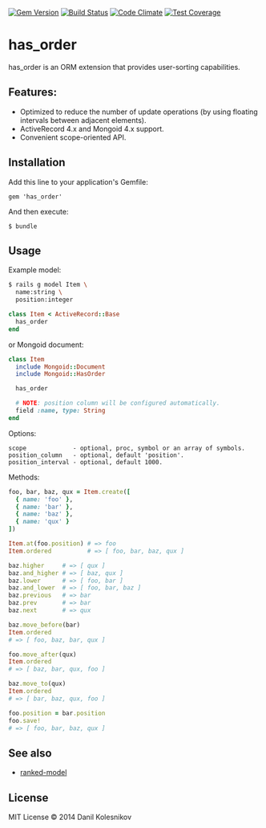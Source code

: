 [![Gem Version](https://badge.fury.io/rb/has_order.svg)](http://badge.fury.io/rb/has_order)
[![Build Status](https://travis-ci.org/kolesnikovde/has_order.svg?branch=master)](https://travis-ci.org/kolesnikovde/has_order)
[![Code Climate](https://codeclimate.com/github/kolesnikovde/has_order/badges/gpa.svg)](https://codeclimate.com/github/kolesnikovde/has_order)
[![Test Coverage](https://codeclimate.com/github/kolesnikovde/has_order/badges/coverage.svg)](https://codeclimate.com/github/kolesnikovde/has_order)

# has_order

has_order is an ORM extension that provides user-sorting capabilities.

## Features:

- Optimized to reduce the number of update operations (by using floating intervals between adjacent elements).
- ActiveRecord 4.x and Mongoid 4.x support.
- Convenient scope-oriented API.

## Installation

Add this line to your application's Gemfile:

    gem 'has_order'

And then execute:

    $ bundle

## Usage

Example model:
```sh
$ rails g model Item \
  name:string \
  position:integer
```
```ruby
class Item < ActiveRecord::Base
  has_order
end
```

or Mongoid document:
```ruby
class Item
  include Mongoid::Document
  include Mongoid::HasOrder

  has_order

  # NOTE: position column will be configured automatically.
  field :name, type: String
end
```

Options:
```
scope             - optional, proc, symbol or an array of symbols.
position_column   - optional, default 'position'.
position_interval - optional, default 1000.
```

Methods:
```ruby
foo, bar, baz, qux = Item.create([
  { name: 'foo' },
  { name: 'bar' },
  { name: 'baz' },
  { name: 'qux' }
])

Item.at(foo.position) # => foo
Item.ordered          # => [ foo, bar, baz, qux ]

baz.higher     # => [ qux ]
baz.and_higher # => [ baz, qux ]
baz.lower      # => [ foo, bar ]
baz.and_lower  # => [ foo, bar, baz ]
baz.previous   # => bar
baz.prev       # => bar
baz.next       # => qux

baz.move_before(bar)
Item.ordered
# => [ foo, baz, bar, qux ]

foo.move_after(qux)
Item.ordered
# => [ baz, bar, qux, foo ]

baz.move_to(qux)
Item.ordered
# => [ bar, baz, qux, foo ]

foo.position = bar.position
foo.save!
# => [ foo, bar, baz, qux ]
```

## See also

- [ranked-model](https://github.com/mixonic/ranked-model)

## License

MIT License © 2014 Danil Kolesnikov
